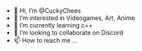 - 👋 Hi, I’m @CuckyChees
- 👀 I’m interested in Videogames, Art, Anime
- 🌱 I’m currently learning c++
- 💞️ I’m looking to collaborate on Discord
- 📫 How to reach me ...

<!---
CuckyChees/CuckyChees is a ✨ special ✨ repository because its `README.md` (this file) appears on your GitHub profile.
You can click the Preview link to take a look at your changes.
--->
